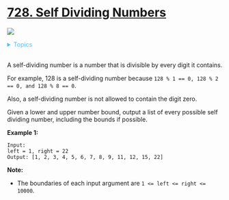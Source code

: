# [728. Self Dividing Numbers](https://leetcode.com/problems/self-dividing-numbers/)

![](https://img.shields.io/badge/Difficulty-Easy-green.svg)

<details>
<summary style="color:#4FC3F7">Topics</summary>

* [`Math`](https://leetcode.com/tag/math/)

</details>
<br />

A self-dividing number is a number that is divisible by every digit it contains.

For example, 128 is a self-dividing number because `128 % 1 == 0, 128 % 2 == 0, and 128 % 8 == 0`.

Also, a self-dividing number is not allowed to contain the digit zero.

Given a lower and upper number bound, output a list of every possible self dividing number, including the bounds if possible.

**Example 1:**

    Input: 
    left = 1, right = 22
    Output: [1, 2, 3, 4, 5, 6, 7, 8, 9, 11, 12, 15, 22]

**Note:**

 + The boundaries of each input argument are `1 <= left <= right <= 10000`.

